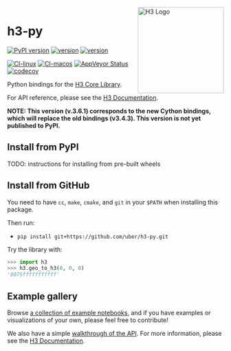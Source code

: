 <img align="right" src="https://uber.github.io/img/h3Logo-color.svg" alt="H3 Logo" width="200">

# h3-py

[![PyPI version](https://badge.fury.io/py/h3.svg)](https://badge.fury.io/py/h3)
[![version](https://img.shields.io/badge/h3-v3.6.1-blue.svg)](https://github.com/uber/h3/releases/tag/v3.6.1)
[![version](https://img.shields.io/badge/License-Apache%202.0-blue.svg)](LICENSE)

[![CI-linux](https://github.com/uber/h3-py/workflows/CI-linux/badge.svg)](https://github.com/uber/h3-py/actions)
[![CI-macos](https://github.com/uber/h3-py/workflows/CI-macos/badge.svg)](https://github.com/uber/h3-py/actions)
[![AppVeyor Status](https://ci.appveyor.com/api/projects/status/github/uber/h3-py?branch=master&svg=true)](https://ci.appveyor.com/project/Uber/h3-py)
[![codecov](https://codecov.io/gh/uber/h3-py/branch/master/graph/badge.svg)](https://codecov.io/gh/uber/h3-py)

Python bindings for the
[H3 Core Library](https://github.com/uber/h3).

For API reference, please see the
[H3 Documentation](https://h3geo.org/).

**NOTE: This version (v.3.6.1) corresponds to the new Cython
bindings, which will replace the old bindings (v3.4.3).
This version is not yet published to PyPI.**

## Install from PyPI

TODO: instructions for installing from pre-built wheels

## Install from GitHub

You need to have `cc`, `make`, `cmake`, and `git` in your `$PATH` when installing this package.

Then run:
- `pip install git+https://github.com/uber/h3-py.git`

Try the library with:

```python
>>> import h3
>>> h3.geo_to_h3(0, 0, 0)
'8075fffffffffff'
```

## Example gallery

Browse [a collection of example notebooks](https://github.com/uber/h3-py-notebooks),
and if you have examples or visualizations of your own, please feel free to contribute!

We also have a simple [walkthrough of the API](https://nbviewer.jupyter.org/github/uber/h3-py-notebooks/blob/master/Usage.ipynb).
For more information, please see the [H3 Documentation](https://h3geo.org/).
